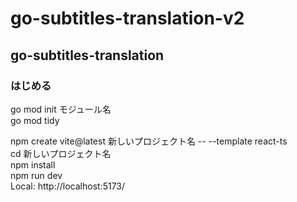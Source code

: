 # go-subtitles-translation-v2
## go-subtitles-translation



### はじめる
go mod init モジュール名  
go mod tidy


npm create vite@latest 新しいプロジェクト名 -- --template react-ts <br/>
cd 新しいプロジェクト名  
npm install  
npm run dev  
Local:   http://localhost:5173/  
